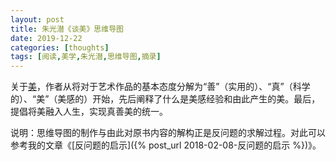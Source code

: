 ```yaml
---
layout: post
title: 朱光潜《谈美》思维导图
date: 2019-12-22
categories: [thoughts]
tags: [阅读,美学,朱光潜,思维导图,摘录]
---
```


关于[美](https://book.douban.com/subject/26295205/)，作者从将对于艺术作品的基本态度分解为“善”（实用的）、“真”（科学的）、“美”（美感的）开始，先后阐释了什么是美感经验和由此产生的美。最后，提倡将美融入人生，实现真善美的统一。

说明：思维导图的制作与由此对原书内容的解构正是反问题的求解过程。对此可以参考我的文章《[反问题的启示]({% post_url 2018-02-08-反问题的启示 %})》。

<p align="center"><img src="/figures/p68569562.jpg" alt="" /></p>
